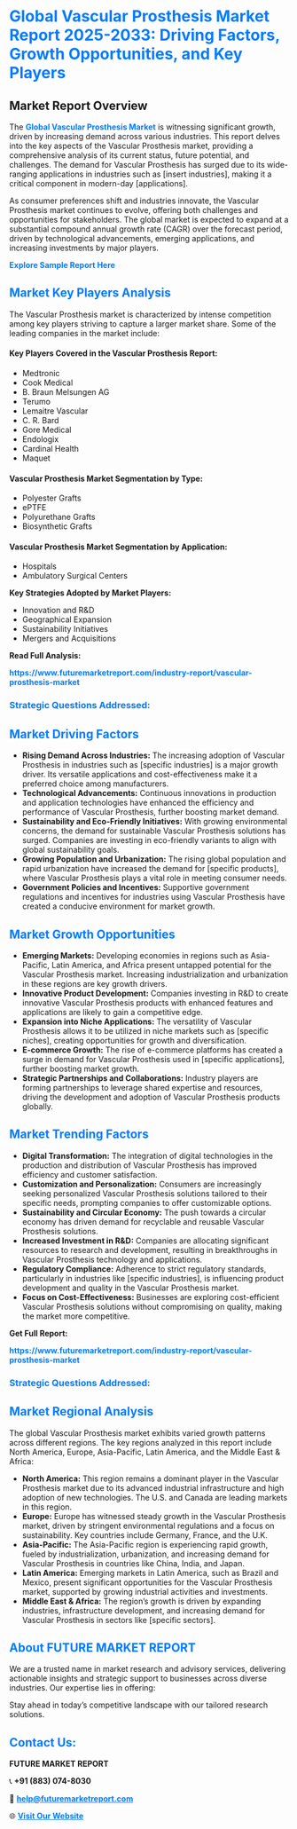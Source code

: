 <h1 style="color: #007BFF;">Global Vascular Prosthesis Market Report 2025-2033: Driving Factors, Growth Opportunities, and Key Players</h1>

<section id="overview">
<h2>Market Report Overview</h2>
<p>The <a href="https://www.futuremarketreport.com/industry-report/vascular-prosthesis-market" style="color: #007BFF; text-decoration: none;"><strong>Global Vascular Prosthesis Market</strong></a> is witnessing significant growth, driven by increasing demand across various industries. This report delves into the key aspects of the Vascular Prosthesis market, providing a comprehensive analysis of its current status, future potential, and challenges. The demand for Vascular Prosthesis has surged due to its wide-ranging applications in industries such as [insert industries], making it a critical component in modern-day [applications].</p>
<p>As consumer preferences shift and industries innovate, the Vascular Prosthesis market continues to evolve, offering both challenges and opportunities for stakeholders. The global market is expected to expand at a substantial compound annual growth rate (CAGR) over the forecast period, driven by technological advancements, emerging applications, and increasing investments by major players.</p>
</section>

<section id="overview">
<p><a href="https://www.futuremarketreport.com/request-sample/reportId=64675" style="color: #007BFF; text-decoration: none;"><strong>Explore Sample Report Here</strong></a></p>
</section>

<section id="key-players">
<h2 style="color: #007BFF;">Market Key Players Analysis</h2>
<p>The Vascular Prosthesis market is characterized by intense competition among key players striving to capture a larger market share. Some of the leading companies in the market include:</p>
<h4>Key Players Covered in the Vascular Prosthesis Report:</h4>
<ul><li>Medtronic</li><li>Cook Medical</li><li>B. Braun Melsungen AG</li><li>Terumo</li><li>Lemaitre Vascular</li><li>C. R. Bard</li><li>Gore Medical</li><li>Endologix</li><li>Cardinal Health</li><li>Maquet</li></ul>
<h4>Vascular Prosthesis Market Segmentation by Type:</h4>
<ul><li>Polyester Grafts</li><li>ePTFE</li><li>Polyurethane Grafts</li><li>Biosynthetic Grafts</li></ul>

<h4>Vascular Prosthesis Market Segmentation by Application:</h4>
<ul><li>Hospitals</li><li>Ambulatory Surgical Centers</li></ul>
<p><strong>Key Strategies Adopted by Market Players:</strong></p>
<ul>
<li>Innovation and R&D</li>
<li>Geographical Expansion</li>
<li>Sustainability Initiatives</li>
<li>Mergers and Acquisitions</li>
</ul>
</section>

<section>
<p><strong>Read Full Analysis: </strong></p><a href="https://www.futuremarketreport.com/industry-report/vascular-prosthesis-market" style="color: #007BFF; text-decoration: none;"><strong>https://www.futuremarketreport.com/industry-report/vascular-prosthesis-market</strong></a>
<h3 style="color: #007BFF;">Strategic Questions Addressed:</h3>
</section>

<section id="driving-factors">
<h2 style="color: #007BFF;">Market Driving Factors</h2>
<ul>
<li><strong>Rising Demand Across Industries:</strong> The increasing adoption of Vascular Prosthesis in industries such as [specific industries] is a major growth driver. Its versatile applications and cost-effectiveness make it a preferred choice among manufacturers.</li>
<li><strong>Technological Advancements:</strong> Continuous innovations in production and application technologies have enhanced the efficiency and performance of Vascular Prosthesis, further boosting market demand.</li>
<li><strong>Sustainability and Eco-Friendly Initiatives:</strong> With growing environmental concerns, the demand for sustainable Vascular Prosthesis solutions has surged. Companies are investing in eco-friendly variants to align with global sustainability goals.</li>
<li><strong>Growing Population and Urbanization:</strong> The rising global population and rapid urbanization have increased the demand for [specific products], where Vascular Prosthesis plays a vital role in meeting consumer needs.</li>
<li><strong>Government Policies and Incentives:</strong> Supportive government regulations and incentives for industries using Vascular Prosthesis have created a conducive environment for market growth.</li>
</ul>
</section>

<section id="growth-opportunities">
<h2 style="color: #007BFF;">Market Growth Opportunities</h2>
<ul>
<li><strong>Emerging Markets:</strong> Developing economies in regions such as Asia-Pacific, Latin America, and Africa present untapped potential for the Vascular Prosthesis market. Increasing industrialization and urbanization in these regions are key growth drivers.</li>
<li><strong>Innovative Product Development:</strong> Companies investing in R&D to create innovative Vascular Prosthesis products with enhanced features and applications are likely to gain a competitive edge.</li>
<li><strong>Expansion into Niche Applications:</strong> The versatility of Vascular Prosthesis allows it to be utilized in niche markets such as [specific niches], creating opportunities for growth and diversification.</li>
<li><strong>E-commerce Growth:</strong> The rise of e-commerce platforms has created a surge in demand for Vascular Prosthesis used in [specific applications], further boosting market growth.</li>
<li><strong>Strategic Partnerships and Collaborations:</strong> Industry players are forming partnerships to leverage shared expertise and resources, driving the development and adoption of Vascular Prosthesis products globally.</li>
</ul>
</section>

<section id="trending-factors">
<h2 style="color: #007BFF;">Market Trending Factors</h2>
<ul>
<li><strong>Digital Transformation:</strong> The integration of digital technologies in the production and distribution of Vascular Prosthesis has improved efficiency and customer satisfaction.</li>
<li><strong>Customization and Personalization:</strong> Consumers are increasingly seeking personalized Vascular Prosthesis solutions tailored to their specific needs, prompting companies to offer customizable options.</li>
<li><strong>Sustainability and Circular Economy:</strong> The push towards a circular economy has driven demand for recyclable and reusable Vascular Prosthesis solutions.</li>
<li><strong>Increased Investment in R&D:</strong> Companies are allocating significant resources to research and development, resulting in breakthroughs in Vascular Prosthesis technology and applications.</li>
<li><strong>Regulatory Compliance:</strong> Adherence to strict regulatory standards, particularly in industries like [specific industries], is influencing product development and quality in the Vascular Prosthesis market.</li>
<li><strong>Focus on Cost-Effectiveness:</strong> Businesses are exploring cost-efficient Vascular Prosthesis solutions without compromising on quality, making the market more competitive.</li>
</ul>
</section>

<section>
<p><strong>Get Full Report: </strong></p><a href="https://www.futuremarketreport.com/industry-report/vascular-prosthesis-market" style="color: #007BFF; text-decoration: none;"><strong>https://www.futuremarketreport.com/industry-report/vascular-prosthesis-market</strong></a>
<h3 style="color: #007BFF;">Strategic Questions Addressed:</h3>
</section>


<section id="regional-analysis">
<h2 style="color: #007BFF;">Market Regional Analysis</h2>
<p>The global Vascular Prosthesis market exhibits varied growth patterns across different regions. The key regions analyzed in this report include North America, Europe, Asia-Pacific, Latin America, and the Middle East & Africa:</p>
<ul>
<li><strong>North America:</strong> This region remains a dominant player in the Vascular Prosthesis market due to its advanced industrial infrastructure and high adoption of new technologies. The U.S. and Canada are leading markets in this region.</li>
<li><strong>Europe:</strong> Europe has witnessed steady growth in the Vascular Prosthesis market, driven by stringent environmental regulations and a focus on sustainability. Key countries include Germany, France, and the U.K.</li>
<li><strong>Asia-Pacific:</strong> The Asia-Pacific region is experiencing rapid growth, fueled by industrialization, urbanization, and increasing demand for Vascular Prosthesis in countries like China, India, and Japan.</li>
<li><strong>Latin America:</strong> Emerging markets in Latin America, such as Brazil and Mexico, present significant opportunities for the Vascular Prosthesis market, supported by growing industrial activities and investments.</li>
<li><strong>Middle East & Africa:</strong> The region’s growth is driven by expanding industries, infrastructure development, and increasing demand for Vascular Prosthesis in sectors like [specific sectors].</li>
</ul>
</section>

<footer>
<h2 style="color: #007BFF;">About FUTURE MARKET REPORT</h2>
<p>We are a trusted name in market research and advisory services, delivering actionable insights and strategic support to businesses across diverse industries. Our expertise lies in offering:</p>

<p>Stay ahead in today’s competitive landscape with our tailored research solutions.</p>

<h2 style="color: #007BFF;">Contact Us:</h2>
<p><strong>FUTURE MARKET REPORT</strong></p>
<p>📞 <strong>+91 (883) 074-8030</strong></p>
<p>📧 <strong><a href="mailto:help@futuremarketreport.com" style="color: #007BFF;">help@futuremarketreport.com</a></strong></p>
<p>🌐 <strong><a href="https://www.futuremarketreport.com/" style="color: #007BFF;">Visit Our Website</a></strong></p>
</footer>